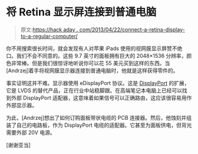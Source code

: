 # 将 Retina 显示屏连接到普通电脑

> 原文:[https://hack aday . com/2013/04/22/connect-a-retina-display-to-a-regular-computer/](https://hackaday.com/2013/04/22/connect-a-retina-display-to-a-regular-computer/)

你不用搜索很长时间，就会发现有人对苹果 iPads 使用的视网膜显示屏赞不绝口。我们不会不同意的。这些 9.7 英寸的面板拥有巨大的 2048×1536 分辨率，颜色非常棒。但是我们很惊讶地听说你可以花 55 美元买到这样的东西。当[Andrzej]着手将视网膜显示器连接到普通电脑时，他就是这样获得零件的。

事实证明这并不难。显示器使用 eDisplayPort 协议。这是 [DisplayPort](http://en.wikipedia.org/wiki/DisplayPort) 的扩展，它是 LVDS 的替代产品，正在行业中站稳脚跟。在高端笔记本电脑上已经可以找到外部 DisplayPort 适配器，这意味着如果信号可以正确路由，这应该很容易用作外部显示器。

为此，[Andrzej]想出了如何订购面板带状电缆的 PCB 连接器。然后，他蚀刻并组装了自己的电路板，作为 DisplayPort 电缆的适配器。它甚至为面板供电，但背光需要外部 20V 电源。

[谢谢亚当]